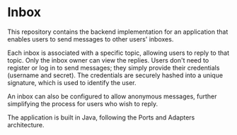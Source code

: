 # Inbox

This repository contains the backend implementation for an application that enables users to send messages to other users' inboxes.

Each inbox is associated with a specific topic, allowing users to reply to that topic. Only the inbox owner can view the replies. Users don't need to register or log in to send messages; they simply provide their credentials (username and secret). The credentials are securely hashed into a unique signature, which is used to identify the user.

An inbox can also be configured to allow anonymous messages, further simplifying the process for users who wish to reply.

The application is built in Java, following the Ports and Adapters architecture.
